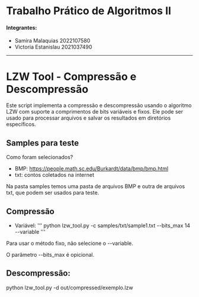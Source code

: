 # Trabalho Prático de Algoritmos II

#### Integrantes:
* Samira Malaquias       2022107580
* Victoria Estanislau    2021037490
---

# LZW Tool - Compressão e Descompressão

Este script implementa a compressão e descompressão usando o algoritmo LZW com suporte a comprimentos de bits variáveis e fixos. Ele pode ser usado para processar arquivos e salvar os resultados em diretórios específicos.

## Samples para teste

Como foram selecionados?
* BMP: https://people.math.sc.edu/Burkardt/data/bmp/bmp.html
* txt: contos coletados na internet

Na pasta samples temos uma pasta de arquivos BMP e outra de arquivos txt, que podem ser usados para teste.

## Compressão

- Variável:
'''
python lzw_tool.py -c samples/txt/sample1.txt --bits_max 14 --variable
'''

Para usar o método fixo, não selecione o --variable.

O parâmetro --bits_max é opicional.

## Descompressão:

python lzw_tool.py -d out/compressed/exemplo.lzw




